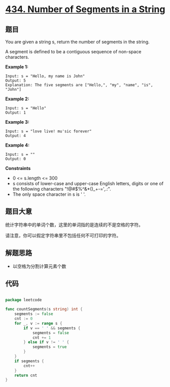 # [434. Number of Segments in a String](https://leetcode.com/problems/number-of-segments-in-a-string/)


## 题目

You are given a string s, return the number of segments in the string.

A segment is defined to be a contiguous sequence of non-space characters.

**Example 1:**

    Input: s = "Hello, my name is John"
    Output: 5
    Explanation: The five segments are ["Hello,", "my", "name", "is", "John"]

**Example 2:**

    Input: s = "Hello"
    Output: 1

**Example 3:**

    Input: s = "love live! mu'sic forever"
    Output: 4

**Example 4:**

    Input: s = ""
    Output: 0

**Constraints**

 - 0 <= s.length <= 300
 - s consists of lower-case and upper-case English letters, digits or one of the following characters "!@#$%^&*()_+-=',.:".
 - The only space character in s is ' '.

## 题目大意

统计字符串中的单词个数，这里的单词指的是连续的不是空格的字符。

请注意，你可以假定字符串里不包括任何不可打印的字符。

## 解题思路

- 以空格为分割计算元素个数

## 代码

```go

package leetcode

func countSegments(s string) int {
	segments := false
	cnt := 0
	for _, v := range s {
		if v == ' ' && segments {
			segments = false
			cnt += 1
		} else if v != ' ' {
			segments = true
		}
	}
	if segments {
		cnt++
	}
	return cnt
}

```